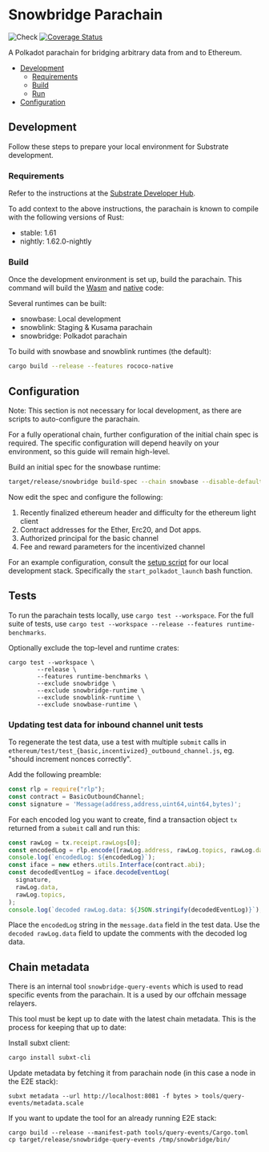 # Snowbridge Parachain <!-- omit in toc -->
![Check](https://github.com/Snowfork/snowbridge/workflows/Check/badge.svg)
[![Coverage Status](https://coveralls.io/repos/github/Snowfork/polkadot-ethereum/badge.svg)](https://coveralls.io/github/Snowfork/snowbridge)

A Polkadot parachain for bridging arbitrary data from and to Ethereum.

- [Development](#development)
  - [Requirements](#requirements)
  - [Build](#build)
  - [Run](#run)
- [Configuration](#configuration)

## Development

Follow these steps to prepare your local environment for Substrate development.

### Requirements

Refer to the instructions at the
[Substrate Developer Hub](https://docs.substrate.io/main-docs/install/).

To add context to the above instructions, the parachain is known to compile with the following versions of Rust:

- stable: 1.61
- nightly: 1.62.0-nightly

### Build

Once the development environment is set up, build the parachain. This command will build the
[Wasm](https://substrate.dev/docs/en/knowledgebase/advanced/executor#wasm-execution) and
[native](https://substrate.dev/docs/en/knowledgebase/advanced/executor#native-execution) code:

Several runtimes can be built:
* snowbase: Local development
* snowblink: Staging & Kusama parachain
* snowbridge: Polkadot parachain

To build with snowbase and snowblink runtimes (the default):

```bash
cargo build --release --features rococo-native
```

## Configuration

Note: This section is not necessary for local development, as there are scripts to auto-configure the parachain.

For a fully operational chain, further configuration of the initial chain spec is required. The specific configuration will depend heavily on your environment, so this guide will remain high-level.

Build an initial spec for the snowbase runtime:

```bash
target/release/snowbridge build-spec --chain snowbase --disable-default-bootnode > spec.json
```

Now edit the spec and configure the following:
1. Recently finalized ethereum header and difficulty for the ethereum light client
2. Contract addresses for the Ether, Erc20, and Dot apps.
3. Authorized principal for the basic channel
4. Fee and reward parameters for the incentivized channel

For an example configuration, consult the [setup script](https://github.com/Snowfork/snowbridge/blob/main/test/scripts/start-services.sh) for our local development stack. Specifically the `start_polkadot_launch` bash function.

## Tests

To run the parachain tests locally, use `cargo test --workspace`. For the full suite of tests, use `cargo test --workspace --release --features runtime-benchmarks`.

Optionally exclude the top-level and runtime crates:

```
cargo test --workspace \
        --release \
        --features runtime-benchmarks \
        --exclude snowbridge \
        --exclude snowbridge-runtime \
        --exclude snowblink-runtime \
        --exclude snowbase-runtime \
```

### Updating test data for inbound channel unit tests

To regenerate the test data, use a test with multiple `submit` calls in `ethereum/test/test_{basic,incentivized}_outbound_channel.js`, eg.
"should increment nonces correctly".

Add the following preamble:

```javascript
const rlp = require("rlp");
const contract = BasicOutboundChannel;
const signature = 'Message(address,address,uint64,uint64,bytes)';
```

For each encoded log you want to create, find a transaction object `tx` returned from a `submit` call and run this:

```javascript
const rawLog = tx.receipt.rawLogs[0];
const encodedLog = rlp.encode([rawLog.address, rawLog.topics, rawLog.data]).toString("hex");
console.log(`encodedLog: ${encodedLog}`);
const iface = new ethers.utils.Interface(contract.abi);
const decodedEventLog = iface.decodeEventLog(
  signature,
  rawLog.data,
  rawLog.topics,
);
console.log(`decoded rawLog.data: ${JSON.stringify(decodedEventLog)}`);
```

Place the `encodedLog` string in the `message.data` field in the test data. Use the `decoded rawLog.data` field to update the comments
with the decoded log data.

## Chain metadata

There is an internal tool `snowbridge-query-events` which is used to read specific events from the parachain. It is a used by our offchain message relayers.

This tool must be kept up to date with the latest chain metadata. This is the process for keeping that up to date:

Install subxt client:

```bash
cargo install subxt-cli
```

Update metadata by fetching it from parachain node (in this case a node in the E2E stack):
```
subxt metadata --url http://localhost:8081 -f bytes > tools/query-events/metadata.scale
```

If you want to update the tool for an already running E2E stack:

```
cargo build --release --manifest-path tools/query-events/Cargo.toml
cp target/release/snowbridge-query-events /tmp/snowbridge/bin/
```
